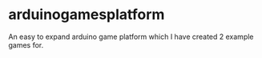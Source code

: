# arduinogamesplatform
An easy to expand arduino game platform which I have created 2 example games for.
